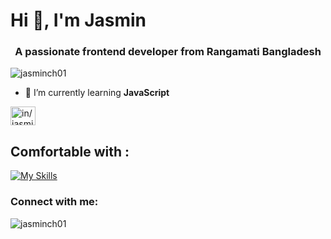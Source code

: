 <h1>Hi 👋, I'm Jasmin</h1>
<h3 align="center">A passionate frontend developer from Rangamati Bangladesh</h3>

<p align="left"> <img src="https://komarev.com/ghpvc/?username=jasminch01&label=Profile%20views&color=0e75b6&style=flat" alt="jasminch01" /> </p>

- 🌱 I’m currently learning **JavaScript**

<p align="left">
<a href="https://linkedin.com/in/in/jasmin-chakma-a0997b252" target="blank"><img align="center" src="https://raw.githubusercontent.com/rahuldkjain/github-profile-readme-generator/master/src/images/icons/Social/linked-in-alt.svg" alt="in/jasmin-chakma-a0997b252" height="30" width="40" /></a>
</p>

## Comfortable with :
[![My Skills](https://skillicons.dev/icons?i=react,nextjs,firebase,express,mongodb,tailwind,html,css)](https://skillicons.dev)

<h3 align="left">Connect with me:</h3>


<p><img align="center" src="https://github-readme-streak-stats.herokuapp.com/?user=jasminch01&" alt="jasminch01" /></p>

